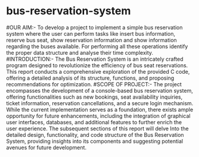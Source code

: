 # bus-reservation-system
#OUR AIM:-
To develop a project to implement a simple bus reservation system where the
user can perform tasks like insert bus information, reserve bus seat, show
reservation information and show information regarding the buses available. For
performing all these operations identify the proper data structure and analyse
their time complexity.
#INTRODUCTION:-
The Bus Reservation System is an intricately crafted program designed to
revolutionize the efficiency of bus seat reservations. This report conducts a
comprehensive exploration of the provided C code, offering a detailed analysis
of its structure, functions, and proposing recommendations for optimization.
#SCOPE OF PROJECT:-
The project encompasses the development of a console-based bus reservation
system, offering functionalities such as new bookings, seat availability
inquiries, ticket information, reservation cancellations, and a secure login
mechanism. While the current implementation serves as a foundation, there
exists ample opportunity for future enhancements, including the integration of
graphical user interfaces, databases, and additional features to further enrich the
user experience.
The subsequent sections of this report will delve Into the detailed design,
functionality, and code structure of the Bus Reservation System, providing
insights into its components and suggesting potential avenues for future
development.
